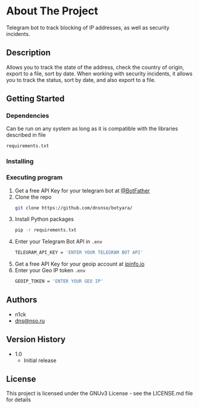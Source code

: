 # About The Project
Telegram bot to track blocking of IP addresses, as well as security incidents.

## Description

Allows you to track the state of the address, check the country of origin, export to a file, sort by date.
When working with security incidents, it allows you to track the status, sort by date, and also export to a file.

## Getting Started

### Dependencies

Can be run on any system as long as it is compatible with the libraries described in file
  ```sh
  requirements.txt
  ```

### Installing



### Executing program

1. Get a free API Key for your telegram bot at [@BotFather](https://t.me/botfather)
2. Clone the repo
   ```sh
   git clone https://github.com/dnsnso/botyara/
   ```
3. Install Python packages
   ```sh
   pip -r requirements.txt
   ```
4. Enter your Telegram Bot API in `.env`
   ```sh
   TELEGRAM_API_KEY = 'ENTER YOUR TELEGRAM BOT API'
   ```
5. Get a free API Key for your geoip account at [ipinfo.io](https://ipinfo.io/)
6. Enter your Geo IP token `.env`
   ```sh
   GEOIP_TOKEN = 'ENTER YOUR GEO IP'
   ```

## Authors

* n1ck
* dns@nso.ru

## Version History

* 1.0
    * Initial release

## License

This project is licensed under the GNUv3 License - see the LICENSE.md file for details

